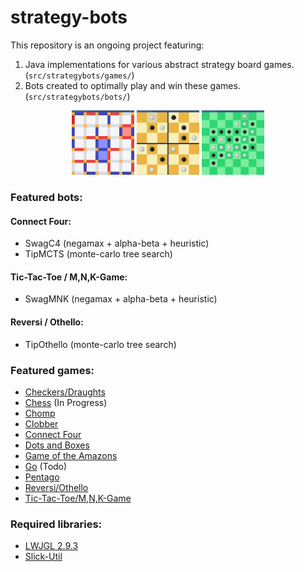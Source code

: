 # strategy-bots
This repository is an ongoing project featuring:
1. Java implementations for various abstract strategy board games. (`src/strategybots/games/`)
2. Bots created to optimally play and win these games. (`src/strategybots/bots/`)

<p float="left" align="middle">
  <img src="/img/DotsAndBoxes.PNG" width="100" />
  <img src="/img/Pentago.PNG" width="100" /> 
  <img src="/img/Reversi.PNG" width="100" />
</p>

### Featured bots:
#### Connect Four:
* SwagC4 (negamax + alpha-beta + heuristic)
* TipMCTS (monte-carlo tree search)
#### Tic-Tac-Toe / M,N,K-Game:
* SwagMNK (negamax + alpha-beta + heuristic)
#### Reversi / Othello:
* TipOthello (monte-carlo tree search)

### Featured games:
* [Checkers/Draughts](https://en.wikipedia.org/wiki/English_draughts)
* [Chess](https://en.wikipedia.org/wiki/Chess) (In Progress)
* [Chomp](https://en.wikipedia.org/wiki/Chomp)
* [Clobber](https://en.wikipedia.org/wiki/Clobber)
* [Connect Four](https://en.wikipedia.org/wiki/Connect_Four)
* [Dots and Boxes](https://en.wikipedia.org/wiki/Dots_and_Boxes)
* [Game of the Amazons](https://en.wikipedia.org/wiki/Game_of_the_Amazons)
* [Go](https://en.wikipedia.org/wiki/Go_(game)) (Todo)
* [Pentago](https://en.wikipedia.org/wiki/Pentago)
* [Reversi/Othello](https://en.wikipedia.org/wiki/Reversi)
* [Tic-Tac-Toe/M,N,K-Game](https://en.wikipedia.org/wiki/M,n,k-game)

### Required libraries:
 * [LWJGL 2.9.3](http://legacy.lwjgl.org/)
 * [Slick-Util](http://slick.ninjacave.com/slick-util/)
